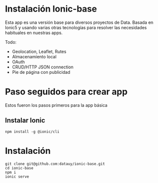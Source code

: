# Instalación Ionic-base 
Esta app es una versión base para diversos proyectos de Data. Basada en Ionic5 y usando varias otras tecnologías para resolver las necesidades habituales en nuestras apps.


Todo:
* Geolocation, Leaflet, Rutes
* Almacenamiento local 
* OAuth
* CRUD/HTTP JSON connection
* Pie de página con publicidad

# Paso seguidos para crear app  
Estos fueron los pasos primeros para la app básica

## Instalar Ionic  
    npm install -g @ionic/cli
    
# Instalación

    git clone git@github.com:datauy/ionic-base.git
    cd ionic-base
    npm i
    ionic serve